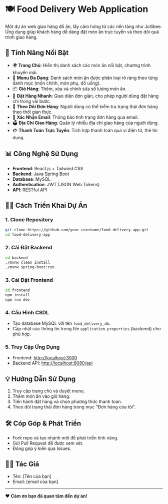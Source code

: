 
# 🍽️ Food Delivery Web Application

Một dự án web giao hàng đồ ăn, lấy cảm hứng từ các nền tảng như Jollibee. Ứng dụng giúp khách hàng dễ dàng đặt món ăn trực tuyến và theo dõi quá trình giao hàng.

## 🔧 Tính Năng Nổi Bật

- 🌍 **Trang Chủ**: Hiển thị danh sách các món ăn nổi bật, chương trình khuyến mãi.
- 🍲 **Menu Đa Dạng**: Danh sách món ăn được phân loại rõ ràng theo từng danh mục (món chính, món phụ, đồ uống).
- 📦 **Giỏ Hàng**: Thêm, xóa và chỉnh sửa số lượng món ăn.
- 📢 **Đặt Hàng Nhanh**: Giao diện đơn giản, cho phép người dùng đặt hàng chỉ trong vài bước.
- 📑 **Theo Dõi Đơn Hàng**: Người dùng có thể kiểm tra trạng thái đơn hàng theo thời gian thực.
- 📧 **Xác Nhận Email**: Thông báo tình trạng đơn hàng qua email.
- 🗳️ **Địa Chỉ Giao Hàng**: Quản lý nhiều địa chỉ giao hàng của người dùng.
- 💳 **Thanh Toán Trực Tuyến**: Tích hợp thanh toán qua ví điện tử, thẻ tín dụng.

## 📊 Công Nghệ Sử Dụng

- **Frontend**: React.js + Tailwind CSS
- **Backend**: Java Spring Boot
- **Database**: MySQL
- **Authentication**: JWT (JSON Web Tokens)
- **API**: RESTful API

## 👨‍💼 Cách Triển Khai Dự Án

### 1. Clone Repository

```bash
git clone https://github.com/your-username/food-delivery-app.git
cd food-delivery-app
```

### 2. Cài Đặt Backend

```bash
cd backend
./mvnw clean install
./mvnw spring-boot:run
```

### 3. Cài Đặt Frontend

```bash
cd frontend
npm install
npm run dev
```

### 4. Cấu Hình CSDL

- Tạo database MySQL với tên `food_delivery_db`.
- Cập nhật các thông tin trong file `application.properties` (backend) cho phù hợp.

### 5. Truy Cập Ứng Dụng

- Frontend: [http://localhost:3000](http://localhost:3000)
- Backend API: [http://localhost:8080/api](http://localhost:8080/api)

## 💡 Hướng Dẫn Sử Dụng

1. Truy cập trang chủ và duyệt menu.
2. Thêm món ăn vào giỏ hàng.
3. Tiến hành đặt hàng và chọn phương thức thanh toán.
4. Theo dõi trạng thái đơn hàng trong mục "Đơn hàng của tôi".

## 🛠️ Cóp Góp & Phát Triển

- Fork repo và tạo nhánh mới để phát triển tính năng.
- Gửi Pull Request để được xem xét.
- Đóng góp ý kiến qua Issues.

## 👨‍💻 Tác Giả

- Tên: [Tên của bạn]
- Email: [email của bạn]

---

❤️ **Cảm ơn bạn đã quan tâm đến dự án!**


